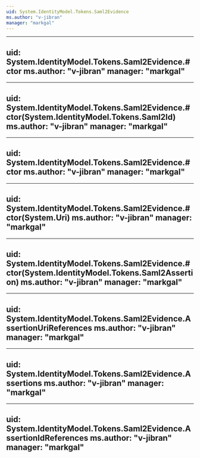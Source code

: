 ```yaml
---
uid: System.IdentityModel.Tokens.Saml2Evidence
ms.author: "v-jibran"
manager: "markgal"
---
```


---
uid: System.IdentityModel.Tokens.Saml2Evidence.#ctor
ms.author: "v-jibran"
manager: "markgal"
---

---
uid: System.IdentityModel.Tokens.Saml2Evidence.#ctor(System.IdentityModel.Tokens.Saml2Id)
ms.author: "v-jibran"
manager: "markgal"
---

---
uid: System.IdentityModel.Tokens.Saml2Evidence.#ctor
ms.author: "v-jibran"
manager: "markgal"
---

---
uid: System.IdentityModel.Tokens.Saml2Evidence.#ctor(System.Uri)
ms.author: "v-jibran"
manager: "markgal"
---

---
uid: System.IdentityModel.Tokens.Saml2Evidence.#ctor(System.IdentityModel.Tokens.Saml2Assertion)
ms.author: "v-jibran"
manager: "markgal"
---

---
uid: System.IdentityModel.Tokens.Saml2Evidence.AssertionUriReferences
ms.author: "v-jibran"
manager: "markgal"
---

---
uid: System.IdentityModel.Tokens.Saml2Evidence.Assertions
ms.author: "v-jibran"
manager: "markgal"
---

---
uid: System.IdentityModel.Tokens.Saml2Evidence.AssertionIdReferences
ms.author: "v-jibran"
manager: "markgal"
---
